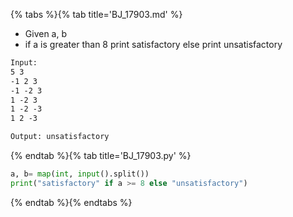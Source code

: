 {% tabs %}{% tab title='BJ_17903.md' %}

* Given a, b
* if a is greater than 8 print satisfactory else print unsatisfactory

```txt
Input:
5 3
-1 2 3
-1 -2 3
1 -2 3
1 -2 -3
1 2 -3

Output: unsatisfactory
```

{% endtab %}{% tab title='BJ_17903.py' %}

```py
a, b= map(int, input().split())
print("satisfactory" if a >= 8 else "unsatisfactory")
```

{% endtab %}{% endtabs %}
